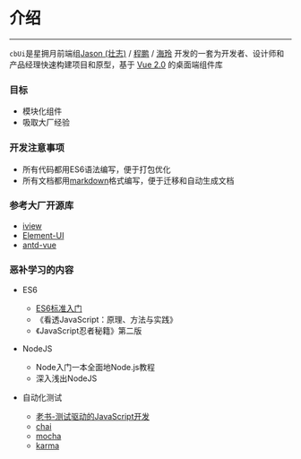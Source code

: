 # 介绍

---
`cbUi`是星拥月前端组[Jason (壮志)](https://github.com/niuzz) / [程鹏](https://github.com/Eureka6199) / [海玲](https://github.com/0812zhanghailing) 开发的一套为开发者、设计师和产品经理快速构建项目和原型，基于 [Vue 2.0](https://cn.vuejs.org/v2/api/) 的桌面端组件库

### 目标
- 模块化组件
- 吸取大厂经验

### 开发注意事项
- 所有代码都用ES6语法编写，便于打包优化
- 所有文档都用[markdown](https://www.appinn.com/markdown/)格式编写，便于迁移和自动生成文档

### 参考大厂开源库
- [iview](https://www.iviewui.com/)
- [Element-UI](http://element-cn.eleme.io/#/zh-CN)
- [antd-vue](https://vuecomponent.github.io/ant-design-vue/docs/vue/introduce-cn/)

### 恶补学习的内容
- ES6
    - [ES6标准入门](http://es6.ruanyifeng.com/)
    - 《看透JavaScript：原理、方法与实践》
    - 《JavaScript忍者秘籍》第二版

- NodeJS
	- Node入门一本全面地Node.js教程
	- 深入浅出NodeJS

- 自动化测试
    - [老书-测试驱动的JavaScript开发](http://book.51cto.com/art/201203/322790.htm)
	- [chai](http://www.chaijs.com/)
    - [mocha](https://mochajs.org/)
    - [karma](http://karma-runner.github.io/2.0/index.html)
